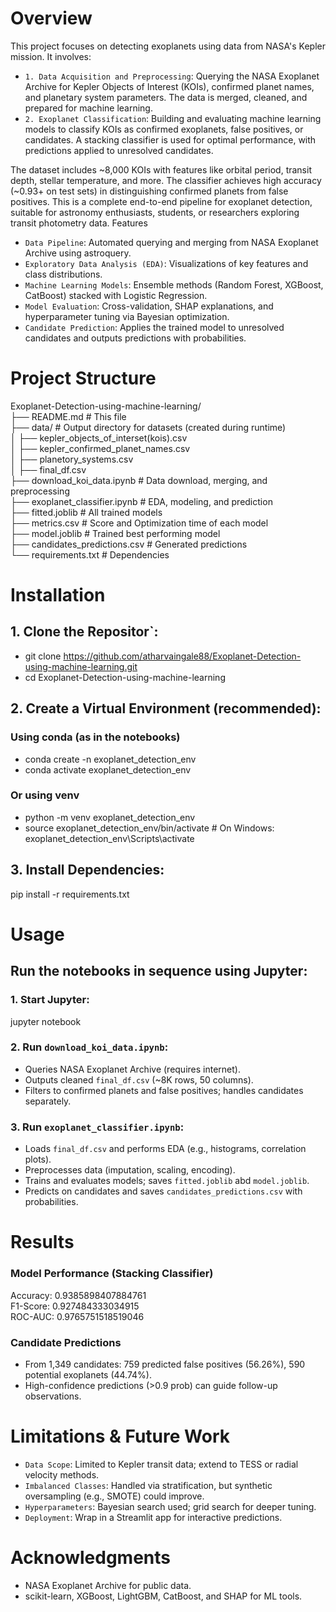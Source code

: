 # Overview
This project focuses on detecting exoplanets using data from NASA's Kepler mission. It involves:

- `1. Data Acquisition and Preprocessing`: Querying the NASA Exoplanet Archive for Kepler Objects of Interest (KOIs), confirmed planet names, and planetary system parameters. The data is merged, cleaned, and prepared for machine learning.
- `2. Exoplanet Classification`: Building and evaluating machine learning models to classify KOIs as confirmed exoplanets, false positives, or candidates. A stacking classifier is used for optimal performance, with predictions applied to unresolved candidates.

The dataset includes ~8,000 KOIs with features like orbital period, transit depth, stellar temperature, and more. The classifier achieves high accuracy (~0.93+ on test sets) in distinguishing confirmed planets from false positives.
This is a complete end-to-end pipeline for exoplanet detection, suitable for astronomy enthusiasts, students, or researchers exploring transit photometry data.
Features

- `Data Pipeline`: Automated querying and merging from NASA Exoplanet Archive using astroquery.
- `Exploratory Data Analysis (EDA)`: Visualizations of key features and class distributions.
- `Machine Learning Models`: Ensemble methods (Random Forest, XGBoost, CatBoost) stacked with Logistic Regression.
- `Model Evaluation`: Cross-validation, SHAP explanations, and hyperparameter tuning via Bayesian optimization.
- `Candidate Prediction`: Applies the trained model to unresolved candidates and outputs predictions with probabilities.

# Project Structure
Exoplanet-Detection-using-machine-learning/  
├── README.md                 # This file  
├── data/                     # Output directory for datasets (created during runtime)  
│   ├── kepler_objects_of_interset(kois).csv  
│   ├── kepler_confirmed_planet_names.csv  
│   ├── planetory_systems.csv  
│   ├── final_df.csv  
├── download_koi_data.ipynb     # Data download, merging, and preprocessing  
├── exoplanet_classifier.ipynb  # EDA, modeling, and prediction  
├── fitted.joblib               # All trained models  
├── metrics.csv                 # Score and Optimization time of each model  
├── model.joblib                # Trained best performing model  
├── candidates_predictions.csv  # Generated predictions  
└── requirements.txt            # Dependencies  

# Installation

## 1. Clone the Repositor`:
- git clone https://github.com/atharvaingale88/Exoplanet-Detection-using-machine-learning.git
- cd Exoplanet-Detection-using-machine-learning

## 2. Create a Virtual Environment (recommended):
### Using conda (as in the notebooks)
- conda create -n exoplanet_detection_env
- conda activate exoplanet_detection_env

### Or using venv
- python -m venv exoplanet_detection_env
- source exoplanet_detection_env/bin/activate  # On Windows: exoplanet_detection_env\Scripts\activate

## 3. Install Dependencies:
pip install -r requirements.txt

# Usage
## Run the notebooks in sequence using Jupyter:

### 1. Start Jupyter:
jupyter notebook

### 2. Run `download_koi_data.ipynb`:

- Queries NASA Exoplanet Archive (requires internet).
- Outputs cleaned `final_df.csv` (~8K rows, 50 columns).
- Filters to confirmed planets and false positives; handles candidates separately.


### 3. Run `exoplanet_classifier.ipynb`:

- Loads `final_df.csv` and performs EDA (e.g., histograms, correlation plots).
- Preprocesses data (imputation, scaling, encoding).
- Trains and evaluates models; saves `fitted.joblib` abd `model.joblib`.
- Predicts on candidates and saves `candidates_predictions.csv` with probabilities.

# Results

### Model Performance (Stacking Classifier)

Accuracy: 0.9385898407884761  
F1-Score: 0.927484333034915  
ROC-AUC: 0.9765751518519046  

### Candidate Predictions

- From 1,349 candidates: 759 predicted false positives (56.26%), 590 potential exoplanets (44.74%).
- High-confidence predictions (>0.9 prob) can guide follow-up observations.

# Limitations & Future Work

- `Data Scope`: Limited to Kepler transit data; extend to TESS or radial velocity methods.
- `Imbalanced Classes`: Handled via stratification, but synthetic oversampling (e.g., SMOTE) could improve.
- `Hyperparameters`: Bayesian search used; grid search for deeper tuning.
- `Deployment`: Wrap in a Streamlit app for interactive predictions.

# Acknowledgments

- NASA Exoplanet Archive for public data.
- scikit-learn, XGBoost, LightGBM, CatBoost, and SHAP for ML tools.
